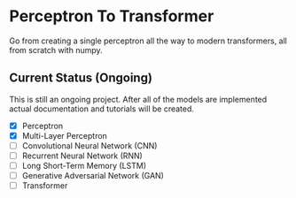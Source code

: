 # Perceptron To Transformer

Go from creating a single perceptron all the way to modern transformers, all from scratch with numpy.

## Current Status (Ongoing)

This is still an ongoing project. After all of the models are implemented actual documentation and tutorials will be created.

- [x] Perceptron
- [x] Multi-Layer Perceptron
- [ ] Convolutional Neural Network (CNN)
- [ ] Recurrent Neural Network (RNN)
- [ ] Long Short-Term Memory (LSTM)
- [ ] Generative Adversarial Network (GAN)
- [ ] Transformer
